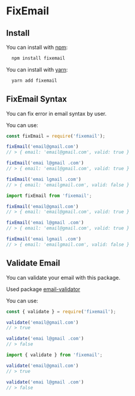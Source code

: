 # FixEmail

## Install

You can install with [npm](https://www.npmjs.com/package/fixemail):
```bash
  npm install fixemail
```

You can install with [yarn](https://yarnpkg.com/package/fixemail):
```bash
  yarn add fixemail
```

## FixEmail Syntax
You can fix error in email syntax by user.

You can use:

```javascript
const fixEmail = require('fixemail');

fixEmail('email@gmail.com')
// > { email: 'email@gmail.com', valid: true }

fixEmail('emai l@gmail .com')
// > { email: 'email@gmail.com', valid: true }

fixEmail('emai lgmail .com')
// > { email: 'emailgmail.com', valid: false }

```

```typescript
import fixEmail from 'fixemail';

fixEmail('email@gmail.com')
// > { email: 'email@gmail.com', valid: true }

fixEmail('emai l@gmail .com')
// > { email: 'email@gmail.com', valid: true }

fixEmail('emai lgmail .com')
// > { email: 'emailgmail.com', valid: false }

```


## Validate Email
You can validate your email with this package.

Used package [email-validator](https://www.npmjs.com/package/email-validator)

You can use:

```javascript
const { validate } = require('fixemail');

validate('email@gmail.com')
// > true

validate('emai l@gmail .com')
// > false

```

```typescript
import { validate } from 'fixemail';

validate('email@gmail.com')
// > true

validate('emai l@gmail .com')
// > false

```
